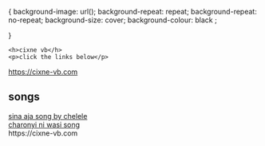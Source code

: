  <DOCTYPE html>
<html lang="en">
  <body>
   
   {
   background-image: url();
   background-repeat: repeat;
   background-repeat: no-repeat;
   background-size: cover;
   background-colour: black ;
   
   }
   
    <h>cixne vb</h>
    <p>click the links below</p>
   <a href="https://www.cixne-vb.com">https://cixne-vb.com</a> 
  <h2>songs</h2>
    <a href="https://youtu.be/mLY01KGeyRo">sina aja song by chelele</a><br>
   <a href="https://www.youtube.com/watch?v=c5eCt0p5jwg&list=PPSV">charonyi ni wasi song</a><br>
  </body>
</html>
https://cixne-vb.com
